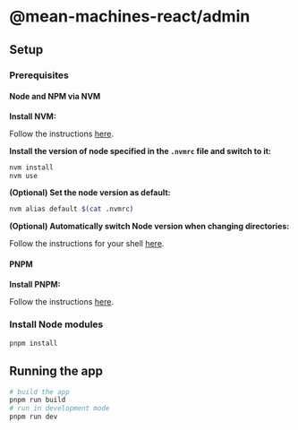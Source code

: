 # @mean-machines-react/admin

## Setup

### Prerequisites

#### Node and NPM via NVM

**Install NVM:**

Follow the instructions [here](https://github.com/nvm-sh/nvm#installing-and-updating).

**Install the version of node specified in the `.nvmrc` file and switch to it:**

```bash
nvm install
nvm use
```

**(Optional) Set the node version as default:**

```bash
nvm alias default $(cat .nvmrc)
```

**(Optional) Automatically switch Node version when changing directories:**

Follow the instructions for your shell [here](https://github.com/nvm-sh/nvm#deeper-shell-integration).

#### PNPM

**Install PNPM:**

Follow the instructions [here](https://pnpm.io/installation).

### Install Node modules

```bash
pnpm install
```

## Running the app

```bash
# build the app
pnpm run build
# run in development mode
pnpm run dev
```
